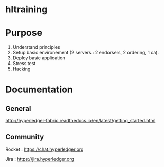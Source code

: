 # hltraining

# Purpose
1. Understand principles
2. Setup basic environement (2 servers : 2 endorsers, 2 ordering, 1 ca).
3. Deploy basic application
4. Stress test
5. Hacking


# Documentation
## General
http://hyperledger-fabric.readthedocs.io/en/latest/getting_started.html

## Community 
Rocket : https://chat.hyperledger.org

Jira : https://jira.hyperledger.org


